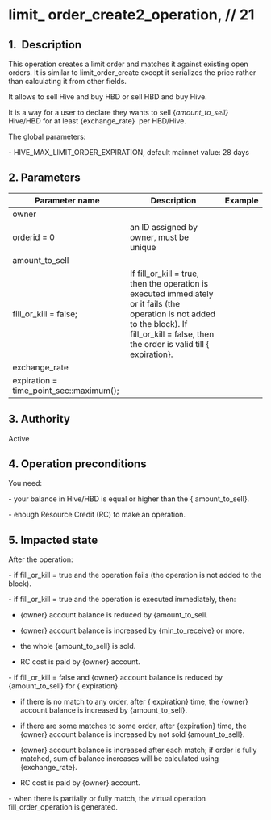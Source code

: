 # limit\_ order\_create2\_operation, // 21

## 1.  Description

This operation creates a limit order and matches it against existing open orders. It is similar to limit\_order\_create except it serializes the price rather than calculating it from other fields.

It allows to sell Hive and buy HBD or sell HBD and buy Hive.

It is a way for a user to declare they wants to sell {_amount\_to\_sell}_ Hive/HBD for at least {exchange\_rate}  per HBD/Hive.

The global parameters:

\-  HIVE\_MAX\_LIMIT\_ORDER\_EXPIRATION, default mainnet value: 28 days


## 2. Parameters

| Parameter name | Description | Example |                                                                                                                              
| -------------- | ---------------------------------------------- |-------- |
| owner          |                                                |         |
| orderid = 0    | an ID assigned by owner, must be unique        |         |
| amount\_to\_sell  |                                             |         |
| fill\_or\_kill = false;   | If fill\_or\_kill = true, then the operation is executed immediately or it fails (the operation is not added to the block). If fill\_or\_kill = false, then the order is valid till { expiration}. |         |
| exchange\_rate |                                                |          |
| expiration = time\_point\_sec::maximum(); |                     |         |


## 3. Authority

Active


## 4. Operation preconditions

You need:

\- your balance in Hive/HBD is equal or higher than the { amount\_to\_sell}.

\- enough Resource Credit (RC) to make an operation.


## 5. Impacted state

After the operation:

\- if fill\_or\_kill = true and the operation fails (the operation is not added to the block). 

\- if fill\_or\_kill = true and the operation is executed immediately, then:

- {owner} account balance is reduced by {amount\_to\_sell.

- {owner} account balance is increased by {min\_to\_receive} or more.

- the whole {amount\_to\_sell} is sold.

- RC cost is paid by {owner} account.

\- if fill\_or\_kill = false and {owner} account balance is reduced by {amount\_to\_sell} for { expiration}.

- if there is no match to any order, after { expiration} time, the {owner} account balance is increased by {amount\_to\_sell}.

- if there are some matches to some order, after {expiration} time, the {owner} account balance is increased by not sold {amount\_to\_sell}.

- {owner} account balance is increased after each match; if order is fully matched, sum of balance increases will be calculated using {exchange\_rate}.

- RC cost is paid by {owner} account.

\- when there is partially or fully match, the virtual operation fill\_order\_operation is generated.
